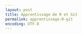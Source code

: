 ```yaml
---
layout: post
title: Apprentissage de R et Git
permalink: apprentissage-R-git
encoding: UTF-8
---
```



